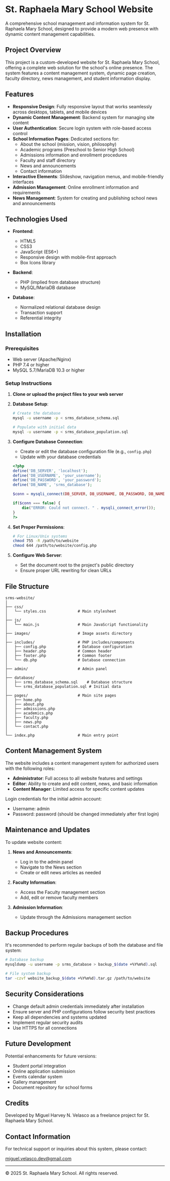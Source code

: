 # St. Raphaela Mary School Website

A comprehensive school management and information system for St. Raphaela Mary School, designed to provide a modern web presence with dynamic content management capabilities.

## Project Overview

This project is a custom-developed website for St. Raphaela Mary School, offering a complete web solution for the school's online presence. The system features a content management system, dynamic page creation, faculty directory, news management, and student information display.

## Features

- **Responsive Design**: Fully responsive layout that works seamlessly across desktops, tablets, and mobile devices
- **Dynamic Content Management**: Backend system for managing site content
- **User Authentication**: Secure login system with role-based access control
- **School Information Pages**: Dedicated sections for:
  - About the school (mission, vision, philosophy)
  - Academic programs (Preschool to Senior High School)
  - Admissions information and enrollment procedures
  - Faculty and staff directory
  - News and announcements
  - Contact information
- **Interactive Elements**: Slideshow, navigation menus, and mobile-friendly interfaces
- **Admission Management**: Online enrollment information and requirements
- **News Management**: System for creating and publishing school news and announcements

## Technologies Used

- **Frontend**:
  - HTML5
  - CSS3 
  - JavaScript (ES6+)
  - Responsive design with mobile-first approach
  - Box Icons library

- **Backend**:
  - PHP (implied from database structure)
  - MySQL/MariaDB database

- **Database**:
  - Normalized relational database design
  - Transaction support
  - Referential integrity

## Installation

### Prerequisites

- Web server (Apache/Nginx)
- PHP 7.4 or higher
- MySQL 5.7/MariaDB 10.3 or higher

### Setup Instructions

1. **Clone or upload the project files to your web server**

2. **Database Setup**:
   ```bash
   # Create the database
   mysql -u username -p < srms_database_schema.sql
   
   # Populate with initial data
   mysql -u username -p < srms_database_population.sql
   ```

3. **Configure Database Connection**:
   - Create or edit the database configuration file (e.g., `config.php`)
   - Update with your database credentials

   ```php
   <?php
   define('DB_SERVER', 'localhost');
   define('DB_USERNAME', 'your_username');
   define('DB_PASSWORD', 'your_password');
   define('DB_NAME', 'srms_database');
   
   $conn = mysqli_connect(DB_SERVER, DB_USERNAME, DB_PASSWORD, DB_NAME);
   
   if($conn === false) {
       die("ERROR: Could not connect. " . mysqli_connect_error());
   }
   ?>
   ```

4. **Set Proper Permissions**:
   ```bash
   # For Linux/Unix systems
   chmod 755 -R /path/to/website
   chmod 644 /path/to/website/config.php
   ```

5. **Configure Web Server**:
   - Set the document root to the project's public directory
   - Ensure proper URL rewriting for clean URLs

## File Structure

```
srms-website/
│
├── css/
│   └── styles.css              # Main stylesheet
│
├── js/
│   └── main.js                 # Main JavaScript functionality
│
├── images/                     # Image assets directory
│
├── includes/                   # PHP includes/components
│   ├── config.php              # Database configuration
│   ├── header.php              # Common header
│   ├── footer.php              # Common footer
│   └── db.php                  # Database connection
│
├── admin/                      # Admin panel
│
├── database/
│   ├── srms_database_schema.sql    # Database structure
│   └── srms_database_population.sql # Initial data
│
├── pages/                      # Main site pages
│   ├── home.php
│   ├── about.php
│   ├── admissions.php
│   ├── academics.php
│   ├── faculty.php
│   ├── news.php
│   └── contact.php
│
└── index.php                   # Main entry point
```

## Content Management System

The website includes a content management system for authorized users with the following roles:

- **Administrator**: Full access to all website features and settings
- **Editor**: Ability to create and edit content, news, and basic information
- **Content Manager**: Limited access for specific content updates

Login credentials for the initial admin account:
- Username: admin
- Password: password (should be changed immediately after first login)

## Maintenance and Updates

To update website content:

1. **News and Announcements**:
   - Log in to the admin panel
   - Navigate to the News section
   - Create or edit news articles as needed

2. **Faculty Information**:
   - Access the Faculty management section
   - Add, edit or remove faculty members

3. **Admission Information**:
   - Update through the Admissions management section

## Backup Procedures

It's recommended to perform regular backups of both the database and file system:

```bash
# Database backup
mysqldump -u username -p srms_database > backup_$(date +%Y%m%d).sql

# File system backup
tar -czvf website_backup_$(date +%Y%m%d).tar.gz /path/to/website
```

## Security Considerations

- Change default admin credentials immediately after installation
- Ensure server and PHP configurations follow security best practices
- Keep all dependencies and systems updated
- Implement regular security audits
- Use HTTPS for all connections

## Future Development

Potential enhancements for future versions:

- Student portal integration
- Online application submission
- Events calendar system
- Gallery management
- Document repository for school forms

## Credits

Developed by Miguel Harvey N. Velasco as a freelance project for St. Raphaela Mary School.

## Contact Information

For technical support or inquiries about this system, please contact:

miguel.velasco.dev@gmail.com

---

© 2025 St. Raphaela Mary School. All rights reserved.